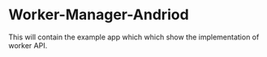 # Worker-Manager-Andriod
This will contain the example app which which show the implementation of worker API.
